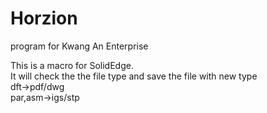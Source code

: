 # Horzion
program for Kwang An Enterprise

This is a macro for SolidEdge.  
It will check the the file type and save the file with new type  
dft->pdf/dwg  
par,asm->igs/stp  
